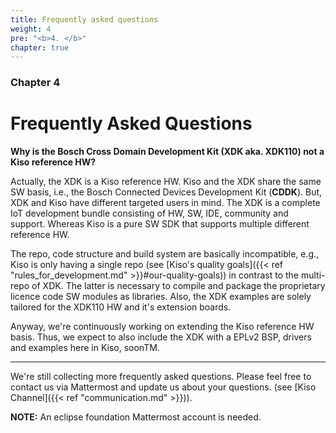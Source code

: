 ```yaml
---
title: Frequently asked questions
weight: 4
pre: "<b>4. </b>"
chapter: true
---
```


### Chapter 4

# Frequently Asked Questions


**Why is the Bosch Cross Domain Development Kit (XDK aka. XDK110) not a Kiso reference HW?**

Actually, the XDK is a Kiso reference HW. Kiso and the XDK share the same SW basis, i.e., the Bosch Connected Devices Development Kit (**CDDK**). But, XDK and Kiso have different targeted users in mind. The XDK is a complete IoT development bundle consisting of HW, SW, IDE, community and support. Whereas Kiso is a pure SW SDK that supports multiple different reference HW.

The repo, code structure and build system are basically incompatible, e.g., Kiso is only having a single repo (see [Kiso's quality goals]({{< ref "rules_for_development.md" >}}#our-quality-goals)) in contrast to the multi-repo of XDK. The latter is necessary to compile and package the proprietary licence code SW modules as libraries. Also, the XDK examples are solely tailored for the XDK110 HW and it's extension boards.

Anyway, we're continuously working on extending the Kiso reference HW basis. Thus, we expect to also include the XDK with a EPLv2 BSP, drivers and examples here in Kiso, soonTM.

------
We're still collecting more frequently asked questions.
Please feel free to contact us via Mattermost and update us about your questions. (see  [Kiso Channel]({{< ref "communication.md" >}})). 

**NOTE:**   An eclipse foundation Mattermost account is needed.